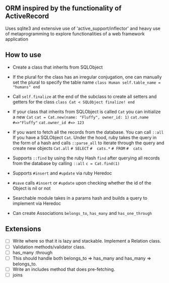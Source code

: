 ## ORM inspired by the functionality of ActiveRecord
Uses sqlite3 and extensive use of 'active_support/inflector' and heavy use of metaprogramming to explore
functionalities of a web framework application

## How to use
- Create a class that inherits from SQLObject
- If the plural for the class has an irregular conjugation, one can manually set the plural
to specify the table name
`class Human
  self.table_name = "humans"
end`
- Call `self.finalize` at the end of the subclass to create all setters and getters for the class
`class Cat < SQLObject
  finalize!
end`
- If your class that inherits from SQLObject is called `Cat` you can initialize a new `Cat`
`cat = Cat.new(name: "Fluffy", owner_id: 1)`
`cat.name #=>"Fluffy"`
`cat.owner_id #=> 123`
- If you want to fetch all the records from the database. You can call `::all`
If you have a SQLObject `Cat`. Under the hood, ruby takes the query in the form of a hash and
calls `::parse_all` to iterate through the query and create new objects
`Cat.all`
`# SELECT`
`#  cats.*`
`# FROM`
`#  cats  `
- Supports `::find` by using the ruby Hash `find` after querying all records from the database by calling `::all`
`c = Cat.find(1)`
- Supports `#insert` and `#update` via ruby Heredoc
- `#save` calls `#insert` or `#update` upon checking whether the id of the Object is nil or not

- Searchable module takes in a params hash and builds a query to implement via Heredoc

- Can create Associations `belongs_to`, `has_many` and `has_one_through`

## Extensions
- [ ] Write where so that it is lazy and stackable. Implement a Relation class.
- [ ] Validation methods/validator class.
- [ ] has_many :through
- [ ] This should handle both belongs_to => has_many and has_many => belongs_to.
- [ ] Write an includes method that does pre-fetching.
- [ ] joins
